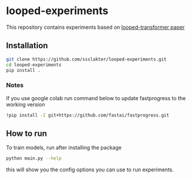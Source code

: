 # looped-experiments


<!-- WARNING: THIS FILE WAS AUTOGENERATED! DO NOT EDIT! -->

This repository contains experiments based on [looped-transformer
paper](https://arxiv.org/abs/2311.12424)

## Installation

``` sh
git clone https://github.com/ssslakter/looped-experiments.git
cd looped-experiments
pip install .
```

### Notes

If you use google colab run command below to update fastprogress to the
working version

``` sh
!pip install -I git+https://github.com/fastai/fastprogress.git
```

## How to run

To train models, run after installing the package

``` sh
python main.py --help
```

this will show you the config options you can use to run experiments.
